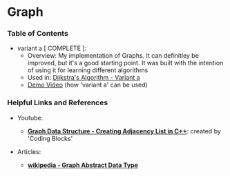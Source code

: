 
Graph
=====

### Table of Contents
-   variant a [ COMPLETE ]:   
    -   Overview:
            My implementation of Graphs. It can definitley be improved, but it's a good
            starting point. It was built with the intention of using it for learning 
            different algorithms
    -   Used in: [Dijkstra's Algorithm - Variant a](../algorithms/dijkstra/variant%20a)
    -   [Demo Video](https://youtu.be/_co39xOhJGk) (how 'variant a' can be used)

### Helpful Links and References
* Youtube:
    -   [**Graph Data Structure - Creating Adjacency List in C++**](https://www.youtube.com/watch?v=dhgKr8942rs): created by 'Coding Blocks'

* Articles: 
    -   [**wikipedia - Graph Abstract Data Type**](https://en.wikipedia.org/wiki/Graph_(abstract_data_type))



